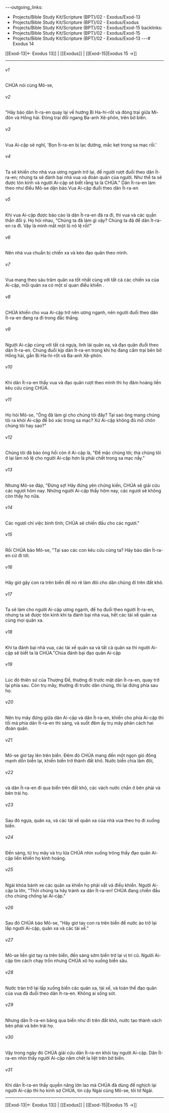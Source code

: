---outgoing_links:
  - Projects/Bible Study Kit/Scripture (BPT)/02 - Exodus/Exod-13
  - Projects/Bible Study Kit/Scripture (BPT)/02 - Exodus/Exodus
  - Projects/Bible Study Kit/Scripture (BPT)/02 - Exodus/Exod-15
backlinks:
  - Projects/Bible Study Kit/Scripture (BPT)/02 - Exodus/Exod-15
  - Projects/Bible Study Kit/Scripture (BPT)/02 - Exodus/Exod-13
---# Exodus 14

[[Exod-13|← Exodus 13]] | [[Exodus]] | [[Exod-15|Exodus 15 →]]
***



###### v1 
CHÚA nói cùng Mô-se, 

###### v2 
"Hãy bảo dân Ít-ra-en quay lại về hướng Bi Ha-hi-rốt và đóng trại giữa Mi-đôn và Hồng hải. Đóng trại đối ngang Ba-anh Xê-phôn, trên bờ biển. 

###### v3 
Vua Ai-cập sẽ nghĩ, 'Bọn Ít-ra-en bị lạc đường, mắc kẹt trong sa mạc rồi.' 

###### v4 
Ta sẽ khiến cho nhà vua ương ngạnh trở lại, để người rượt đuổi theo dân Ít-ra-en; nhưng ta sẽ đánh bại nhà vua và đoàn quân của người. Như thế ta sẽ được tôn kính và người Ai-cập sẽ biết rằng ta là CHÚA." Dân Ít-ra-en làm theo như điều Mô-se dặn bảo.Vua Ai-cập đuổi theo dân Ít-ra-en 

###### v5 
Khi vua Ai-cập được báo cáo là dân Ít-ra-en đã ra đi, thì vua và các quần thần đổi ý. Họ hỏi nhau, "Chúng ta đã làm gì vậy? Chúng ta đã để dân Ít-ra-en ra đi. Vậy là mình mất một lũ nô lệ rồi!" 

###### v6 
Nên nhà vua chuẩn bị chiến xa và kéo đạo quân theo mình. 

###### v7 
Vua mang theo sáu trăm quân xa tốt nhất cùng với tất cả các chiến xa của Ai-cập, mỗi quân xa có một sĩ quan điều khiển . 

###### v8 
CHÚA khiến cho vua Ai-cập trở nên ương ngạnh, nên người đuổi theo dân Ít-ra-en đang ra đi trong đắc thắng. 

###### v9 
Người Ai-cập cùng với tất cả ngựa, lính lái quân xa, và đạo quân đuổi theo dân Ít-ra-en. Chúng đuổi kịp dân Ít-ra-en trong khi họ đang cắm trại bên bờ Hồng hải, gần Bi Ha-hi-rốt và Ba-anh Xê-phôn. 

###### v10 
Khi dân Ít-ra-en thấy vua và đạo quân rượt theo mình thì họ đâm hoảng liền kêu cứu cùng CHÚA. 

###### v11 
Họ hỏi Mô-se, "Ông đã làm gì cho chúng tôi đây? Tại sao ông mang chúng tôi ra khỏi Ai-cập để bỏ xác trong sa mạc? Xứ Ai-cập không đủ mồ chôn chúng tôi hay sao?" 

###### v12 
Chúng tôi đã bảo ông hồi còn ở Ai-cập là, "Để mặc chúng tôi; thà chúng tôi ở lại làm nô lệ cho người Ai-cập hơn là phải chết trong sa mạc nầy." 

###### v13 
Nhưng Mô-se đáp, "Đừng sợ! Hãy đứng yên chứng kiến, CHÚA sẽ giải cứu các ngươi hôm nay. Những người Ai-cập thấy hôm nay, các ngươi sẽ không còn thấy họ nữa. 

###### v14 
Các ngươi chỉ việc bình tĩnh; CHÚA sẽ chiến đấu cho các ngươi." 

###### v15 
Rồi CHÚA bảo Mô-se, "Tại sao các con kêu cứu cùng ta? Hãy bảo dân Ít-ra-en cứ đi tới. 

###### v16 
Hãy giơ gậy con ra trên biển để nó rẽ làm đôi cho dân chúng đi trên đất khô. 

###### v17 
Ta sẽ làm cho người Ai-cập ương ngạnh, để họ đuổi theo người Ít-ra-en, nhưng ta sẽ được tôn kính khi ta đánh bại nhà vua, hết các tài xế quân xa cùng mọi quân xa. 

###### v18 
Khi ta đánh bại nhà vua, các tài xế quân xa và tất cả quân xa thì người Ai-cập sẽ biết ta là CHÚA."Chúa đánh bại đạo quân Ai-cập 

###### v19 
Lúc đó thiên sứ của Thượng Đế, thường đi trước mặt dân Ít-ra-en, quay trở lại phía sau. Còn trụ mây, thường đi trước dân chúng, thì lại đứng phía sau họ. 

###### v20 
Nên trụ mây đứng giữa dân Ai-cập và dân Ít-ra-en, khiến cho phía Ai-cập thì tối mà phía dân Ít-ra-en thì sáng, và suốt đêm ấy trụ mây phân cách hai đoàn quân. 

###### v21 
Mô-se giơ tay lên trên biển. Đêm đó CHÚA mang đến một ngọn gió đông mạnh dồn biển lại, khiến biển trở thành đất khô. Nước biển chia làm đôi, 

###### v22 
và dân Ít-ra-en đi qua biển trên đất khô, các vách nước chắn ở bên phải và bên trái họ. 

###### v23 
Sau đó ngựa, quân xa, và các tài xế quân xa của nhà vua theo họ đi xuống biển. 

###### v24 
Đến sáng, từ trụ mây và trụ lửa CHÚA nhìn xuống trông thấy đạo quân Ai-cập liền khiến họ kinh hoảng. 

###### v25 
Ngài khóa bánh xe các quân xa khiến họ phải vất vả điều khiển. Người Ai-cập la lớn, "Thôi chúng ta hãy tránh xa dân Ít-ra-en! CHÚA đang chiến đấu cho chúng chống lại Ai-cập." 

###### v26 
Sau đó CHÚA bảo Mô-se, "Hãy giơ tay con ra trên biển để nước ào trở lại lấp người Ai-cập, quân xa và các tài xế." 

###### v27 
Mô-se liền giơ tay ra trên biển, đến sáng sớm biển trở lại vị trí cũ. Người Ai-cập tìm cách chạy trốn nhưng CHÚA xô họ xuống biển sâu. 

###### v28 
Nước tràn trở lại lấp xuống biển các quân xa, tài xế, và toàn thể đạo quân của vua đã đuổi theo dân Ít-ra-en. Không ai sống sót. 

###### v29 
Nhưng dân Ít-ra-en băng qua biển như đi trên đất khô, nước tạo thành vách bên phải và bên trái họ. 

###### v30 
Vậy trong ngày đó CHÚA giải cứu dân Ít-ra-en khỏi tay người Ai-cập. Dân Ít-ra-en nhìn thấy người Ai-cập nằm chết la liệt trên bờ biển. 

###### v31 
Khi dân Ít-ra-en thấy quyền năng lớn lao mà CHÚA đã dùng để nghịch lại người Ai-cập thì họ kính sợ CHÚA, tin cậy Ngài cùng Mô-se, tôi tớ Ngài.

***
[[Exod-13|← Exodus 13]] | [[Exodus]] | [[Exod-15|Exodus 15 →]]
